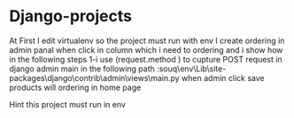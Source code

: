 # Django-projects
At First I edit virtualenv so the project must run with env
I create ordering in admin panal when click in column which i need to ordering and i show how in the following steps
1-i use (request.method ) to cupture POST request in django admin main in the following path 
:souq\env\Lib\site-packages\django\contrib\admin\views\main.py
when admin click save products will ordering in home page

Hint this project must run in env
